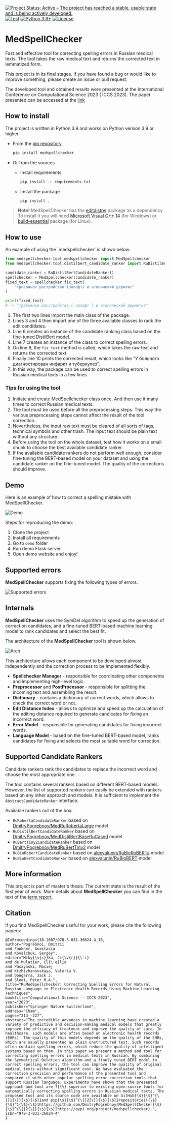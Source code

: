 [![Project Status: Active – The project has reached a stable, usable state and is being actively developed.](https://www.repostatus.org/badges/latest/active.svg)](https://www.repostatus.org/#active)
[![Test](https://github.com/DmitryPogrebnoy/MedSpellChecker/actions/workflows/python-test.yml/badge.svg?branch=main)](https://github.com/DmitryPogrebnoy/MedSpellChecker/actions/workflows/python-test.yml)
[![Python 3.9+](https://img.shields.io/badge/python-3.9+-blue.svg)](https://www.python.org/downloads/release/python-390/)
[![License](https://img.shields.io/badge/License-Apache%202.0-blue.svg)](https://github.com/DmitryPogrebnoy/MedSpellChecker/blob/main/LICENSE)

# MedSpellChecker

Fast and effective tool for correcting spelling errors in Russian medical texts.
The tool takes the raw medical text and returns the corrected text in lemmatized form.

This project is in its final stages.
If you have found a bug or would like to improve something, please create an issue or pull request.

The developed tool and obtained results were presented at the International Conference on Computational Science 2023 (
ICCS 2023).
The paper presented can be accessed at the [link](https://link.springer.com/chapter/10.1007/978-3-031-36024-4_16)

## How to install

The project is written in Python 3.9 and works on Python version 3.9 or higher.

- From the [pip repository](https://pypi.org/project/medspellchecker/)
    ```bash
    pip install medspellchecker
    ```

- Or from the sources
    - Install requirements
      ```bash
      pip install -r requirements.txt
      ```
    - Install the package
      ```bash
      pip install .
      ```

> **Note!**
> MedSpellChecker has the [editdistpy]() package as a dependency.
> To install it you will need [Microsoft Visual C++ 14](https://visualstudio.microsoft.com/visual-cpp-build-tools/) (for
> Windows)
> or [build-essential](https://packages.ubuntu.com/focal/build-essential) package (for Linux).

## How to use

An example of using the `medspellchecker' is shown below.

```python
from medspellchecker.tool.medspellchecker import MedSpellchecker
from medspellchecker.tool.distilbert_candidate_ranker import RuDistilBertCandidateRanker

candidate_ranker = RuDistilBertCandidateRanker()
spellchecker = MedSpellchecker(candidate_ranker)
fixed_text = spellchecker.fix_text(
    "тревожное растройство (золофт) и атопичекий дермтит"
)

print(fixed_text)
# -> "тревожное расстройство ( золофт ) и атопический дерматит"
```

1) The first two lines import the main class of the package.
2) Lines 3 and 4 then import one of the three available classes to rank the edit candidates.
3) Line 6 creates an instance of the candidate ranking class based on the fine-tuned DistilBert model.
4) Line 7 creates an instance of the class to correct spelling errors.
5) On line 8, the `fix_text` method is called, which takes the raw text and returns the corrected text.
6) Finally line 10 prints the corrected result, which looks like "У больного диагностирован инфаркт и туберкулез".
7) In this way, the package can be used to correct spelling errors in Russian medical texts in a few lines.

### Tips for using the tool

1) Initiate and create MedSpellchecker class once. And then use it many times to correct Russian medical texts.
2) The tool must be used before all the preprocessing steps. This way the various preprocessing steps cannot affect the
   result of the tool correction.
3) Nevertheless, the input raw text must be cleared of all sorts of tags, technical symbols and other trash. The input
   text should be plain text without any structure.
4) Before using the tool on the whole dataset, test how it works on a small chunk to choose the best available candidate
   ranker.
5) If the available candidate rankers do not perform well enough, consider fine-tuning the BERT-based model on your
   dataset and using the candidate ranker on the fine-tuned model. The quality of the corrections should improve.

## Demo

Here is an example of how to correct a spelling mistake with MedSpellChecker.

![Demo](https://github.com/DmitryPogrebnoy/MedSpellChecker/blob/main/presentation_materials/readme/demo/demo_correct_message.gif)

Steps for reproducing the demo:

1. Clone the project
2. Install all requirements
3. Go to `demo` folder
3. Run demo Flask server
4. Open demo website and enjoy!

## Supported errors

**MedSpellChecker** supports fixing the following types of errors.

![Supported errors](https://github.com/DmitryPogrebnoy/MedSpellChecker/blob/main/presentation_materials/figures/misspelling_types.drawio.png)

## Internals

**MedSpellChecker** uses the SymDel algorithm to speed up the generation of correction candidates,
and a fine-tuned BERT-based machine learning model to rank candidates and select the best fit.

The architecture of the **MedSpellChecker** tool is shown below.

![Arch](https://github.com/DmitryPogrebnoy/MedSpellChecker/blob/main/presentation_materials/figures/arch.png)

This architecture allows each component to be developed almost independently and
the correction process to be implemented flexibly.

* **Spellchecker Manager** - responsible for coordinating other components and implementing high-level logic.
* **Preprocessor** and **PostProcessor** - responsible for splitting the incoming text and assembling the result.
* **Dictionary** - contains a dictionary of correct words, which allows to check the correct word or not.
* **Edit Distance Index** - allows to optimize and speed up the calculation of the editing distance required to generate
  candicates for fixing an incorrect word.
* **Error Model** - responsible for generating candidates for fixing incorrect words.
* **Language Model** - based on the fine-tuned BERT-based model, ranks candidates for fixing and selects the most
  suitable word for correction.

## Supported Candidate Rankers

Candidate rankers rank the candidates to replace the incorrect word and choose the most appropriate one.

The tool contains several rankers based on different BERT-based models.
However, the list of supported rankers can easily be extended with rankers based on any other approach and models.
It is sufficient to implement the `AbstractCandidateRanker` interface.

Available rankers out of the box:

- `RuRobertaCandidateRanker` based
  on [DmitryPogrebnoy/MedRuRobertaLarge](https://huggingface.co/DmitryPogrebnoy/MedRuRobertaLarge) model
- `RuDistilBertCandidateRanker` based
  on [DmitryPogrebnoy/MedDistilBertBaseRuCased](https://huggingface.co/DmitryPogrebnoy/MedDistilBertBaseRuCased) model
- `RuBertTiny2CandidateRanker` based
  on [DmitryPogrebnoy/MedRuBertTiny2](https://huggingface.co/DmitryPogrebnoy/MedRuBertTiny2) model
- `RuBioRobertCandidateRanker` based on [alexyalunin/RuBioRoBERTa](https://huggingface.co/alexyalunin/RuBioRoBERTa)
  model
- `RuBioBertCandidateRanker` based on [alexyalunin/RuBioBERT](https://huggingface.co/alexyalunin/RuBioBERT) model

## More information

This project is part of master's thesis. The current state is the result of the first year of work.
More details about **MedSpellChecker** you can find in the text of the
[term report](https://github.com/DmitryPogrebnoy/MedSpellChecker/blob/main/presentation_materials/defense/Pogrebnoy_Dmitry_defence.pdf).

## Citation

If you find MedSpellChecker useful for your work, please cite the following papers:

```
@InProceedings{10.1007/978-3-031-36024-4_16,
author="Pogrebnoi, Dmitrii
and Funkner, Anastasia
and Kovalchuk, Sergey",
editor="Miky{\v{s}}ka, Ji{\v{r}}{\'i}
and de Mulatier, Cl{\'e}lia
and Paszynski, Maciej
and Krzhizhanovskaya, Valeria V.
and Dongarra, Jack J.
and Sloot, Peter M.A.",
title="RuMedSpellchecker: Correcting Spelling Errors for Natural Russian Language in Electronic Health Records Using Machine Learning Techniques",
booktitle="Computational Science -- ICCS 2023",
year="2023",
publisher="Springer Nature Switzerland",
address="Cham",
pages="213--227",
abstract="The incredible advances in machine learning have created a variety of predictive and decision-making medical models that greatly improve the efficacy of treatment and improve the quality of care. In healthcare, such models are often based on electronic health records (EHRs). The quality of this models depends on the quality of the EHRs, which are usually presented as plain unstructured text. Such records often contain spelling errors, which reduce the quality of intelligent systems based on them. In this paper we present a method and tool for correcting spelling errors in medical texts in Russian. By combining the Symmetrical Deletion algorithm and a finely tuned BERT model to correct spelling errors, the tool can improve the quality of original medical texts without significant cost. We have evaluated the correction precision and performance of the presented tool and compared it with other popular spelling error correction tools that support Russian language. Experiments have shown that the presented approach and tool are 7{\%} superior to existing open-source tools for automatically correcting spelling errors in Russian medical texts. The proposed tool and its source code are available on GitHub{\$}{\$}^{\{}1{\}}{\$}{\$}1and pip{\$}{\$}^{\{}2{\}}{\$}{\$}2repositories({\$}{\$}^1{\$}{\$}1https://github.com/DmitryPogrebnoy/MedSpellChecker{\$}{\$}^{\{}2{\}}{\$}{\$}2https://pypi.org/project/medspellchecker).",
isbn="978-3-031-36024-4"
}
```

